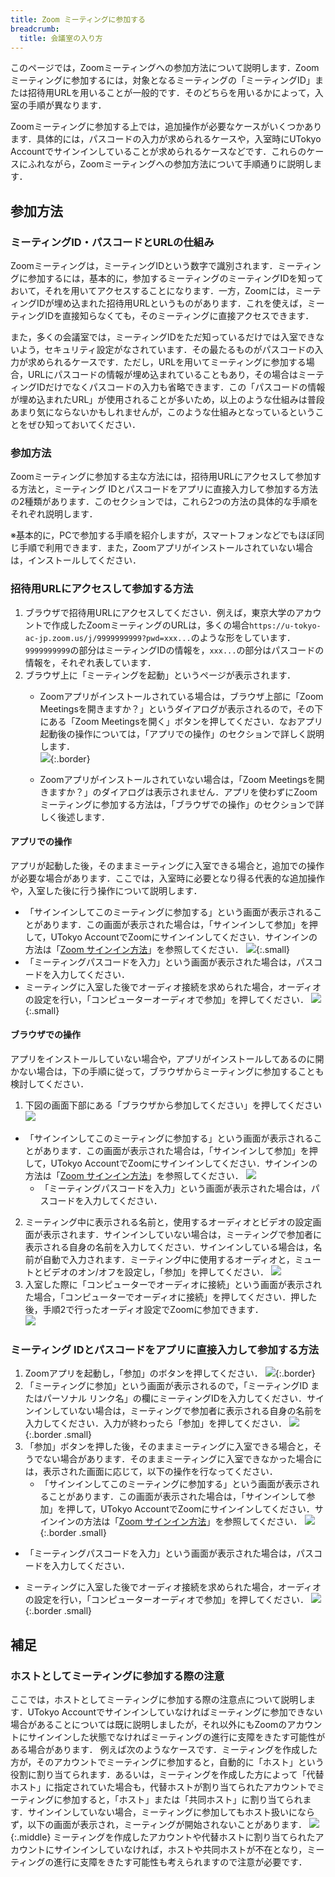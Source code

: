 ```yaml
---
title: Zoom ミーティングに参加する
breadcrumb:
  title: 会議室の入り方
---
```


このページでは，Zoomミーティングへの参加方法について説明します．Zoomミーティングに参加するには，対象となるミーティングの「ミーティングID」または招待用URLを用いることが一般的です．そのどちらを用いるかによって，入室の手順が異なります．

Zoomミーティングに参加する上では，追加操作が必要なケースがいくつかあります．具体的には，パスコードの入力が求められるケースや，入室時にUTokyo Accountでサインインしていることが求められるケースなどです．これらのケースにふれながら，Zoomミーティングへの参加方法について手順通りに説明します．



## 参加方法
### ミーティングID・パスコードとURLの仕組み

Zoomミーティングは，ミーティングIDという数字で識別されます．ミーティングに参加するには，基本的に，参加するミーティングのミーティングIDを知っておいて，それを用いてアクセスすることになります．一方，Zoomには，ミーティングIDが埋め込まれた招待用URLというものがあります．これを使えば，ミーティングIDを直接知らなくても，そのミーティングに直接アクセスできます．

また，多くの会議室では，ミーティングIDをただ知っているだけでは入室できないよう，セキュリティ設定がなされています．その最たるものがパスコードの入力が求められるケースです．ただし，URLを用いてミーティングに参加する場合，URLにパスコードの情報が埋め込まれていることもあり，その場合はミーティングIDだけでなくパスコードの入力も省略できます．この「パスコードの情報が埋め込まれたURL」が使用されることが多いため，以上のような仕組みは普段あまり気にならないかもしれませんが，このような仕組みとなっているということをぜひ知っておいてください．

### 参加方法

Zoomミーティングに参加する主な方法には，招待用URLにアクセスして参加する方法と，ミーティング IDとパスコードをアプリに直接入力して参加する方法の2種類があります．このセクションでは，これら2つの方法の具体的な手順をそれぞれ説明します．

※基本的に，PCで参加する手順を紹介しますが，スマートフォンなどでもほぼ同じ手順で利用できます．また，Zoomアプリがインストールされていない場合は，インストールしてください．

### 招待用URLにアクセスして参加する方法
1. ブラウザで招待用URLにアクセスしてください．例えば，東京大学のアカウントで作成したZoomミーティングのURLは，多くの場合`https://u-tokyo-ac-jp.zoom.us/j/9999999999?pwd=xxx...`のような形をしています．`9999999999`の部分はミーティングIDの情報を，`xxx...`の部分はパスコードの情報を，それぞれ表しています．
2. ブラウザ上に「ミーティングを起動」というページが表示されます．
    - Zoomアプリがインストールされている場合は，ブラウザ上部に「Zoom Meetingsを開きますか？」というダイアログが表示されるので，その下にある「Zoom Meetingsを開く」ボタンを押してください．なおアプリ起動後の操作については，「アプリでの操作」のセクションで詳しく説明します．  
  ![](zoom_join_page_open.png){:.border}

   - Zoomアプリがインストールされていない場合は，「Zoom Meetingsを開きますか？」のダイアログは表示されません．アプリを使わずにZoomミーティングに参加する方法は，「ブラウザでの操作」のセクションで詳しく後述します．
#### アプリでの操作
アプリが起動した後，そのままミーティングに入室できる場合と，追加での操作が必要な場合があります．ここでは，入室時に必要となり得る代表的な追加操作や，入室した後に行う操作について説明します．

- 「サインインしてこのミーティングに参加する」という画面が表示されることがあります．この画面が表示された場合は，「サインインして参加」を押して，UTokyo AccountでZoomにサインインしてください．サインインの方法は「[Zoom サインイン方法](/zoom/signin/)」を参照してください．
![](zoom_join_signin.png){:.small}
- 「ミーティングパスコードを入力」という画面が表示された場合は，パスコードを入力してください．
- ミーティングに入室した後でオーディオ接続を求められた場合，オーディオの設定を行い，「コンピューターオーディオで参加」を押してください．
![](zoom_join_audio_setup.png){:.small}
#### ブラウザでの操作
アプリをインストールしていない場合や，アプリがインストールしてあるのに開かない場合は，下の手順に従って，ブラウザからミーティングに参加することも検討してください．
1. 下図の画面下部にある「ブラウザから参加してください」を押してください
![](zoom_join_browser.png)
- 「サインインしてこのミーティングに参加する」という画面が表示されることがあります．この画面が表示された場合は，「サインインして参加」を押して，UTokyo AccountでZoomにサインインしてください．サインインの方法は「[Zoom サインイン方法](/zoom/signin/)」を参照してください．
![](zoom_join_browser.signin.png)
    - 「ミーティングパスコードを入力」という画面が表示された場合は，パスコードを入力してください．
2. ミーティング中に表示される名前と，使用するオーディオとビデオの設定画面が表示されます．サインインしていない場合は，ミーティングで参加者に表示される自身の名前を入力してください．サインインしている場合は，名前が自動で入力されます．ミーティング中に使用するオーディオと，ミュートとビデオのオン/オフを設定し，「参加」を押してください．
![](zoom_join_browser.setup.png)
3. 入室した際に「コンピューターでオーディオに接続」という画面が表示された場合，「コンピューターでオーディオに接続」を押してください．押した後，手順2で行ったオーディオ設定でZoomに参加できます．  
![](zoom_join_browser_audio_setup.png)
  
### ミーティング IDとパスコードをアプリに直接入力して参加する方法

1. Zoomアプリを起動し，「参加」のボタンを押してください．
  ![](zoom_join_app.png){:.border}
2. 「ミーティングに参加」という画面が表示されるので，「ミーティングID またはパーソナル リンク名」の欄にミーティングIDを入力してください．サインインしていない場合は，ミーティングで参加者に表示される自身の名前を入力してください．入力が終わったら「参加」を押してください．
![](zoom_join_app_setup.png){:.border .small}
3. 「参加」ボタンを押した後，そのままミーティングに入室できる場合と，そうでない場合があります．そのままミーティングに入室できなかった場合には，表示された画面に応じて，以下の操作を行なってください．
    - 「サインインしてこのミーティングに参加する」という画面が表示されることがあります．この画面が表示された場合は，「サインインして参加」を押して，UTokyo AccountでZoomにサインインしてください．サインインの方法は「[Zoom サインイン方法](../signin/)」を参照してください．
![](zoom_join_app_signin.png){:.border .small}
- 「ミーティングパスコードを入力」という画面が表示された場合は，パスコードを入力してください．

- ミーティングに入室した後でオーディオ接続を求められた場合，オーディオの設定を行い，「コンピューターオーディオで参加」を押してください．
![](zoom_join_app_audio.png){:.border .small}
## 補足
### ホストとしてミーティングに参加する際の注意

ここでは，ホストとしてミーティングに参加する際の注意点について説明します．UTokyo Accountでサインインしていなければミーティングに参加できない場合があることについては既に説明しましたが，それ以外にもZoomのアカウントにサインインした状態でなければミーティングの進行に支障をきたす可能性がある場合があります．
例えば次のようなケースです．ミーティングを作成した方が，そのアカウントでミーティングに参加すると，自動的に「ホスト」という役割に割り当てられます．あるいは，ミーティングを作成した方によって「代替ホスト」に指定されていた場合も，代替ホストが割り当てられたアカウントでミーティングに参加すると，「ホスト」または「共同ホスト」に割り当てられます．サインインしていない場合，ミーティングに参加してもホスト扱いにならず，以下の画面が表示され，ミーティングが開始されないことがあります．
![](zoom_join_host.png){:.middle}
ミーティングを作成したアカウントや代替ホストに割り当てられたアカウントにサインインしていなければ，ホストや共同ホストが不在となり，ミーティングの進行に支障をきたす可能性も考えられますので注意が必要です．
